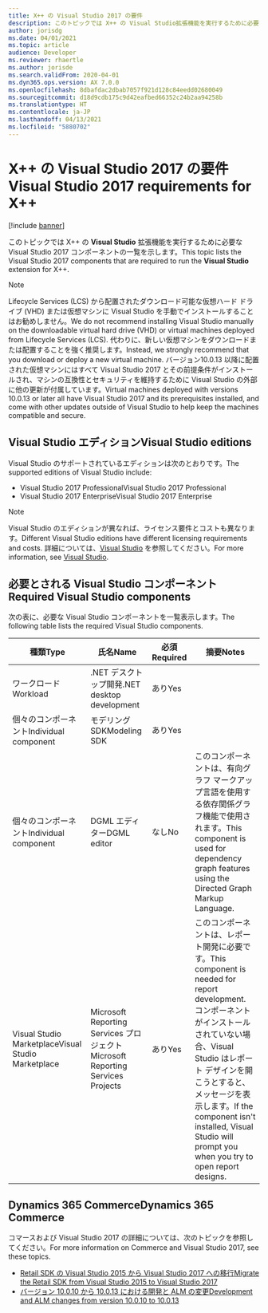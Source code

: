 ```yaml
---
title: X++ の Visual Studio 2017 の要件
description: このトピックでは X++ の Visual Studio拡張機能を実行するために必要な Visual Studio 2017 コンポーネントの一覧を示します。
author: jorisdg
ms.date: 04/01/2021
ms.topic: article
audience: Developer
ms.reviewer: rhaertle
ms.author: jorisde
ms.search.validFrom: 2020-04-01
ms.dyn365.ops.version: AX 7.0.0
ms.openlocfilehash: 8dbafdac2dbab7057f921d128c84eedd02680049
ms.sourcegitcommit: d18d9cdb175c9d42eafbed66352c24b2aa94258b
ms.translationtype: HT
ms.contentlocale: ja-JP
ms.lasthandoff: 04/13/2021
ms.locfileid: "5880702"
---
```

# <a name="visual-studio-2017-requirements-for-x"></a><span data-ttu-id="ce17f-103">X++ の Visual Studio 2017 の要件</span><span class="sxs-lookup"><span data-stu-id="ce17f-103">Visual Studio 2017 requirements for X++</span></span>

[!include [banner](../includes/banner.md)]

<span data-ttu-id="ce17f-104">このトピックでは X++ の **Visual Studio** 拡張機能を実行するために必要な Visual Studio 2017 コンポーネントの一覧を示します。</span><span class="sxs-lookup"><span data-stu-id="ce17f-104">This topic lists the Visual Studio 2017 components that are required to run the **Visual Studio** extension for X++.</span></span>

> [!NOTE]
> <span data-ttu-id="ce17f-105">Lifecycle Services (LCS) から配置されたダウンロード可能な仮想ハード ドライブ (VHD) または仮想マシンに Visual Studio を手動でインストールすることはお勧めしません。</span><span class="sxs-lookup"><span data-stu-id="ce17f-105">We do not recommend installing Visual Studio manually on the downloadable virtual hard drive (VHD) or virtual machines deployed from Lifecycle Services (LCS).</span></span> <span data-ttu-id="ce17f-106">代わりに、新しい仮想マシンをダウンロードまたは配置することを強く推奨します。</span><span class="sxs-lookup"><span data-stu-id="ce17f-106">Instead, we strongly recommend that you download or deploy a new virtual machine.</span></span> <span data-ttu-id="ce17f-107">バージョン10.0.13 以降に配置された仮想マシンにはすべて Visual Studio 2017 とその前提条件がインストールされ、マシンの互換性とセキュリティを維持するために Visual Studio の外部に他の更新が付属しています。</span><span class="sxs-lookup"><span data-stu-id="ce17f-107">Virtual machines deployed with versions 10.0.13 or later all have Visual Studio 2017 and its prerequisites installed, and come with other updates outside of Visual Studio to help keep the machines compatible and secure.</span></span>

## <a name="visual-studio-editions"></a><span data-ttu-id="ce17f-108">Visual Studio エディション</span><span class="sxs-lookup"><span data-stu-id="ce17f-108">Visual Studio editions</span></span>

<span data-ttu-id="ce17f-109">Visual Studio のサポートされているエディションは次のとおりです。</span><span class="sxs-lookup"><span data-stu-id="ce17f-109">The supported editions of Visual Studio include:</span></span>

- <span data-ttu-id="ce17f-110">Visual Studio 2017 Professional</span><span class="sxs-lookup"><span data-stu-id="ce17f-110">Visual Studio 2017 Professional</span></span>
- <span data-ttu-id="ce17f-111">Visual Studio 2017 Enterprise</span><span class="sxs-lookup"><span data-stu-id="ce17f-111">Visual Studio 2017 Enterprise</span></span>

> [!NOTE]
> <span data-ttu-id="ce17f-112">Visual Studio のエディションが異なれば、ライセンス要件とコストも異なります。</span><span class="sxs-lookup"><span data-stu-id="ce17f-112">Different Visual Studio editions have different licensing requirements and costs.</span></span> <span data-ttu-id="ce17f-113">詳細については、[Visual Studio](https://visualstudio.microsoft.com) を参照してください。</span><span class="sxs-lookup"><span data-stu-id="ce17f-113">For more information, see [Visual Studio](https://visualstudio.microsoft.com).</span></span>

## <a name="required-visual-studio-components"></a><span data-ttu-id="ce17f-114">必要とされる Visual Studio コンポーネント</span><span class="sxs-lookup"><span data-stu-id="ce17f-114">Required Visual Studio components</span></span>

<span data-ttu-id="ce17f-115">次の表に、必要な Visual Studio コンポーネントを一覧表示します。</span><span class="sxs-lookup"><span data-stu-id="ce17f-115">The following table lists the required Visual Studio components.</span></span>

| <span data-ttu-id="ce17f-116">種類</span><span class="sxs-lookup"><span data-stu-id="ce17f-116">Type</span></span> | <span data-ttu-id="ce17f-117">氏名</span><span class="sxs-lookup"><span data-stu-id="ce17f-117">Name</span></span> | <span data-ttu-id="ce17f-118">必須</span><span class="sxs-lookup"><span data-stu-id="ce17f-118">Required</span></span> | <span data-ttu-id="ce17f-119">摘要</span><span class="sxs-lookup"><span data-stu-id="ce17f-119">Notes</span></span> |
| --- | --- | --- | --- |
| <span data-ttu-id="ce17f-120">ワークロード</span><span class="sxs-lookup"><span data-stu-id="ce17f-120">Workload</span></span> | <span data-ttu-id="ce17f-121">.NET デスクトップ開発</span><span class="sxs-lookup"><span data-stu-id="ce17f-121">.NET desktop development</span></span> | <span data-ttu-id="ce17f-122">あり</span><span class="sxs-lookup"><span data-stu-id="ce17f-122">Yes</span></span> | |
| <span data-ttu-id="ce17f-123">個々のコンポーネント</span><span class="sxs-lookup"><span data-stu-id="ce17f-123">Individual component</span></span> | <span data-ttu-id="ce17f-124">モデリング SDK</span><span class="sxs-lookup"><span data-stu-id="ce17f-124">Modeling SDK</span></span> | <span data-ttu-id="ce17f-125">あり</span><span class="sxs-lookup"><span data-stu-id="ce17f-125">Yes</span></span> | |
| <span data-ttu-id="ce17f-126">個々のコンポーネント</span><span class="sxs-lookup"><span data-stu-id="ce17f-126">Individual component</span></span> | <span data-ttu-id="ce17f-127">DGML エディター</span><span class="sxs-lookup"><span data-stu-id="ce17f-127">DGML editor</span></span> | <span data-ttu-id="ce17f-128">なし</span><span class="sxs-lookup"><span data-stu-id="ce17f-128">No</span></span> | <span data-ttu-id="ce17f-129">このコンポーネントは、有向グラフ マークアップ言語を使用する依存関係グラフ機能で使用されます。</span><span class="sxs-lookup"><span data-stu-id="ce17f-129">This component is used for dependency graph features using the Directed Graph Markup Language.</span></span> |
| <span data-ttu-id="ce17f-130">Visual Studio Marketplace</span><span class="sxs-lookup"><span data-stu-id="ce17f-130">Visual Studio Marketplace</span></span> | <span data-ttu-id="ce17f-131">Microsoft Reporting Services プロジェクト</span><span class="sxs-lookup"><span data-stu-id="ce17f-131">Microsoft Reporting Services Projects</span></span> | <span data-ttu-id="ce17f-132">あり</span><span class="sxs-lookup"><span data-stu-id="ce17f-132">Yes</span></span> | <span data-ttu-id="ce17f-133">このコンポーネントは、レポート開発に必要です。</span><span class="sxs-lookup"><span data-stu-id="ce17f-133">This component is needed for report development.</span></span> <span data-ttu-id="ce17f-134">コンポーネントがインストールされていない場合、Visual Studio はレポート デザインを開こうとすると、メッセージを表示します。</span><span class="sxs-lookup"><span data-stu-id="ce17f-134">If the component isn't installed, Visual Studio will prompt you when you try to open report designs.</span></span> |

## <a name="dynamics-365-commerce"></a><span data-ttu-id="ce17f-135">Dynamics 365 Commerce</span><span class="sxs-lookup"><span data-stu-id="ce17f-135">Dynamics 365 Commerce</span></span>

<span data-ttu-id="ce17f-136">コマースおよび Visual Studio 2017 の詳細については、次のトピックを参照してください。</span><span class="sxs-lookup"><span data-stu-id="ce17f-136">For more information on Commerce and Visual Studio 2017, see these topics.</span></span>

- [<span data-ttu-id="ce17f-137">Retail SDK の Visual Studio 2015 から Visual Studio 2017 への移行</span><span class="sxs-lookup"><span data-stu-id="ce17f-137">Migrate the Retail SDK from Visual Studio 2015 to Visual Studio 2017</span></span>](../../../commerce/dev-itpro/retail-sdk/migrate-sdk.md)
- [<span data-ttu-id="ce17f-138">バージョン 10.0.10 から 10.0.13 における開発と ALM の変更</span><span class="sxs-lookup"><span data-stu-id="ce17f-138">Development and ALM changes from version 10.0.10 to 10.0.13</span></span>](../../../commerce/dev-itpro/dev-changes-10-13.md)
